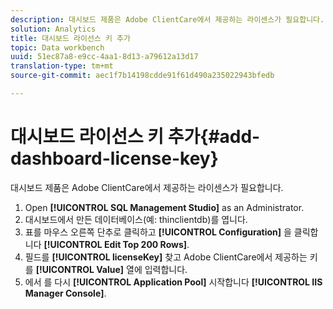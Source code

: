 ```yaml
---
description: 대시보드 제품은 Adobe ClientCare에서 제공하는 라이센스가 필요합니다.
solution: Analytics
title: 대시보드 라이선스 키 추가
topic: Data workbench
uuid: 51ec87a8-e9cc-4aa1-8d13-a79612a13d17
translation-type: tm+mt
source-git-commit: aec1f7b14198cdde91f61d490a235022943bfedb

---
```



# 대시보드 라이선스 키 추가{#add-dashboard-license-key}

대시보드 제품은 Adobe ClientCare에서 제공하는 라이센스가 필요합니다.

1. Open **[!UICONTROL SQL Management Studio]** as an Administrator.
1. 대시보드에서 만든 데이터베이스(예: thinclientdb)를 엽니다.
1. 표를 마우스 오른쪽 단추로 클릭하고 **[!UICONTROL Configuration]** 을 클릭합니다 **[!UICONTROL Edit Top 200 Rows]**.
1. 필드를 **[!UICONTROL licenseKey]** 찾고 Adobe ClientCare에서 제공하는 키를 **[!UICONTROL Value]** 열에 입력합니다.
1. 에서 를 다시 **[!UICONTROL Application Pool]** 시작합니다 **[!UICONTROL IIS Manager Console]**.
